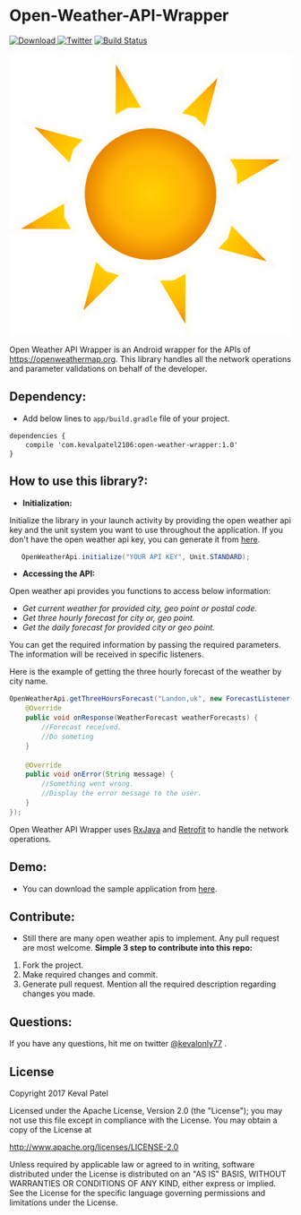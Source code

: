 # Open-Weather-API-Wrapper

[ ![Download](https://api.bintray.com/packages/kevalpatel2106/maven/Open-Weather-API-Wrapper/images/download.svg) ](https://bintray.com/kevalpatel2106/maven/Open-Weather-API-Wrapper/_latestVersion) [![Twitter](https://img.shields.io/badge/Twitter-@Kevalonly77-blue.svg?style=flat)](https://twitter.com/Kevalonly77) [![Build Status](https://travis-ci.org/kevalpatel2106/Open-Weather-API-Wrapper.svg?branch=master)](https://travis-ci.org/kevalpatel2106/Open-Weather-API-Wrapper)

![sun.png](/images/sun.png)

Open Weather API Wrapper is an Android wrapper for the APIs of https://openweathermap.org. This library handles all the network operations and parameter validations on behalf of the developer.

## Dependency:
- Add below lines to `app/build.gradle` file of your project.
```
dependencies {
    compile 'com.kevalpatel2106:open-weather-wrapper:1.0'
}
```

## How to use this library?:
- **Initialization:**

Initialize the library in your launch activity by providing the open weather api key and the unit system you want to use throughout the application.
If you don't have the open weather api key, you can generate it from [here](http://openweathermap.org/appid).
```java
   OpenWeatherApi.initialize("YOUR API KEY", Unit.STANDARD);
```

- **Accessing the API:**

Open weather api provides you functions to access below information:
- _Get current weather for provided city, geo point or postal code._
- _Get three hourly forecast for city or, geo point._
- _Get the daily forecast for provided city or geo point._

You can get the required information by passing the required parameters. The information will be received in specific listeners.

Here is the example of getting the three hourly forecast of the weather by city name.
```java
OpenWeatherApi.getThreeHoursForecast("Landon,uk", new ForecastListener() {
    @Override
    public void onResponse(WeatherForecast weatherForecasts) {
        //Forecast received.
        //Do someting
    }

    @Override
    public void onError(String message) {
        //Something went wrong.
        //Display the error message to the user.
    }
});
```

Open Weather API Wrapper uses [RxJava](https://github.com/ReactiveX/RxJava) and [Retrofit](https://square.github.io/retrofit/) to handle the network operations.

## Demo:
- You can download the sample application from [here](https://github.com/kevalpatel2106/Open-Weather-API-Wrapper/releases/download/1.0/sample.apk).

## Contribute:
- Still there are many open weather apis to implement. Any pull request are most welcome.
**Simple 3 step to contribute into this repo:**
1. Fork the project.
2. Make required changes and commit.
3. Generate pull request. Mention all the required description regarding changes you made.

## Questions:
If you have any questions, hit me on twitter [@kevalonly77](https://twitter.com/Kevalonly77) .

## License
Copyright 2017 Keval Patel

Licensed under the Apache License, Version 2.0 (the "License");
you may not use this file except in compliance with the License.
You may obtain a copy of the License at

http://www.apache.org/licenses/LICENSE-2.0

Unless required by applicable law or agreed to in writing, software
distributed under the License is distributed on an "AS IS" BASIS,
WITHOUT WARRANTIES OR CONDITIONS OF ANY KIND, either express or implied.
See the License for the specific language governing permissions and
limitations under the License.
